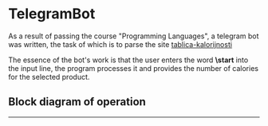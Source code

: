 # TelegramBot

As a result of passing the course "Programming Languages", a telegram bot was written, the task of which is to parse the site [tablica-kalorijnosti](http://frs24.ru/st/tablica-kalorijnosti-produktov-pitaniya/) 

The essence of the bot's work is that the user enters the word **\start** into the input line, the program processes it and provides the number of calories for the selected product.


## Block diagram of operation
_______

![]()